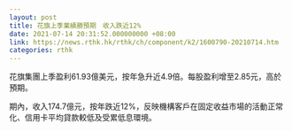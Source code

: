 ```yaml
---
layout: post
title: 花旗上季業績勝預期　收入跌近12%
date: 2021-07-14 20:31:52.000000000 +08:00
link: https://news.rthk.hk/rthk/ch/component/k2/1600790-20210714.htm
categories: rthk
---
```


花旗集團上季盈利61.93億美元，按年急升近4.9倍。每股盈利增至2.85元，高於預期。

期內，收入174.7億元，按年跌近12%，反映機構客戶在固定收益市場的活動正常化、信用卡平均貸款較低及受累低息環境。
